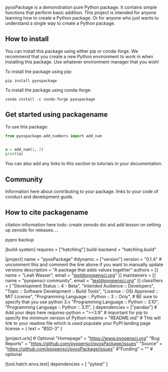 
pyosPackage is a demonstration pure Python package. It contains simple functions that perform basic addition. This
project is intended for anyone learning how to create a Python package. Or for anyone who just wants to understand a single way to create a Python package.

## How to install

You can install this package using either pip or conda-forge. We recommend that you create a new Python
environment to work in when installing this package. Use
whatever environment manager that you wish!

To install the package using pip:

`pip install pyospackage`

To install the package using conda-forge:

`conda install -c conda-forge pyospackage`

## Get started using packagename

To use this package:

```python
from pyospackage.add_numbers import add_num


a = add_num(1, 2)
print(a)

```

You can also add any links to this section to tutorials in your documentation.

## Community

Information here about contributing to your package. links to your code of conduct and development guide.

## How to cite packagename

citation information here
todo: create zenodo doi and add lesson on setting up zenodo for releases....


pypro backup


[build-system]
requires = ["hatchling"]
build-backend = "hatchling.build"

[project]
name = "pyosPackage"
#dynamic = ["version"]
version = "0.1.4" # uncomment this and comment the line above if you want to manually update versions
description = "A package that adds values together"
authors = [{ name = "Leah Wasser", email = "test@pyopensci.org" }]
maintainers = [{ name = "pyopensci community", email = "test@pyopensci.org" }]
classifiers = [
    "Development Status :: 4 - Beta",
    "Intended Audience :: Developers",
    "Topic :: Software Development :: Build Tools",
    "License :: OSI Approved :: MIT License",
    "Programming Language :: Python :: 3 :: Only",  # BE sure to specify that you use python 3.x
    "Programming Language :: Python :: 3.10",
    "Programming Language :: Python :: 3.11",
]
dependencies = ["pandas"] # Add your deps here
requires-python = ">=3.9" # important for pip to specify the minimum version of Python
readme = "README.md" # This will link to your readme file which is used populate your PyPI landing page
license = { text = "BSD-3" }

[project.urls] # Optional
"Homepage" = "https://www.pyopensci.org"
"Bug Reports" = "https://github.com/pyopensci/pyosPackage/issues"
"Source" = "https://github.com/pyopensci/pyosPackage/issues"
#"Funding" = "" # optional


[tool.hatch.envs.test]
dependencies = [
  "pytest"
]
